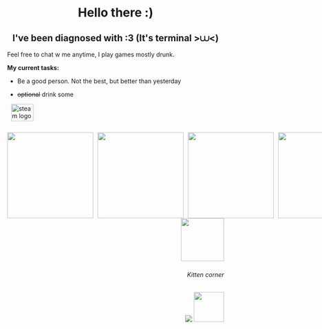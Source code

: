 <h1 align="center">Hello there :)</h1>

<h2 align="center">I've been diagnosed with :3 (It's terminal >⩊<)</h2>
  
Feel free to chat w me anytime, I play games mostly drunk.

**My current tasks:**

+ Be a good person. Not the best, but better than yesterday

+ ~~optional~~ drink some

<div align="left">
  <img width="5"/>
  <a href="https://steamcommunity.com/id/rrraumpanzer/" target="_blank">
    <img src="https://www.svgrepo.com/show/452107/steam.svg" width="52" height="40" alt="steam logo"  />
  </a>
</div>

###

<div style="display: flex; gap: 10px;" align="center">
    <img src="https://media1.tenor.com/m/n3cePkjLlJwAAAAd/milk-outside-a-bag-of-milk-milk-inside-a-bag-of-milk.gif" width="200">
    <img src="https://media1.tenor.com/m/2kLVLI4eNRUAAAAd/jägermeister-jaegermeister.gif" width="200">
    <img src="https://media1.tenor.com/m/9d5jwQO2s88AAAAC/ralsei-deltarune.gif" width="200">
    <img src="https://media1.tenor.com/m/30ii824tYWsAAAAC/rain-world-saint.gif" width="200">
</div>
<div align="right">
    <img src="https://media.tenor.com/YmaUii4ni0EAAAAi/rain-world-enot.gif" width="100">
</div>

###



###



<div align="right">
  <h6 align="right">Kitten corner</h6>
  <img src="https://visitor-badge.laobi.icu/badge?page_id=xxxxxxxxxxxxxxx.xxxxxxxxxxxxxx&left_color=yellow&right_color=black&left_text=%20Oh%20hey,%20kitty%20%E2%84%96"  />
  <img src="https://media1.tenor.com/m/KZUwEefBqNMAAAAd/kitten-eating-steak-kitten-eating.gif" width="70"/>
</div>


